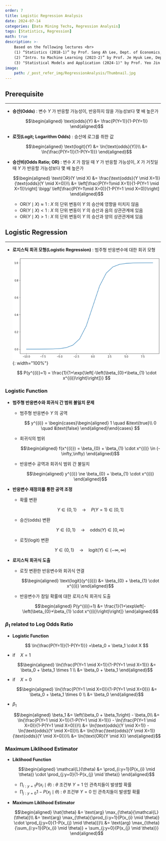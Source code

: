 ```yaml
---
order: 7
title: Logistic Regression Analysis
date: 2024-07-14
categories: [Data Mining Techs, Regression Analysis]
tags: [Statistics, Regression]
math: true
description: >-
    Based on the following lectures <br>
    (1) “Statistics (2018-1)” by Prof. Sang Ah Lee, Dept. of Economics, College of Economics & Commerce, Kookmin Univ. <br>
    (2) “Intro. to Machine Learning (2023-2)” by Prof. Je Hyuk Lee, Dept. of Data Science, The Grad. School, Kookmin Univ. <br>
    (3) "Statistical Models and Application (2024-1)" by Prof. Yeo Jin Chung, Dept. of Data Science, The Grad. School, Kookmin Univ.
image:
    path: /_post_refer_img/RegressionAnalysis/Thumbnail.jpg
---
```


## Prerequisite
-----

- **승산(Odds)** : 변수 $Y$ 가 반응할 가능성이, 반응하지 않을 가능성보다 몇 배 높은가

    $$\begin{aligned}
    \text{odds}(Y)
    &= \frac{P(Y=1)}{1-P(Y=1)}
    \end{aligned}$$

- **로짓(Logit; Logarithm Odds)** : 승산에 로그를 취한 값

    $$\begin{aligned}
    \text{logit}(Y)
    &= \ln{\text{odds}(Y)}\\
    &= \ln{\frac{P(Y=1)}{1-P(Y=1)}}
    \end{aligned}$$

- **승산비(Odds Ratio; OR)** : 변수 $X$ 가 참일 때 $Y$ 가 반응할 가능성이, $X$ 가 거짓일 때 $Y$ 가 반응할 가능성보다 몇 배 높은가

    $$\begin{aligned}
    \text{OR}(Y \mid X)
    &= \frac{\text{odds}(Y \mid X=1)}{\text{odds}(Y \mid X=0)}\\
    &= \left[\frac{P(Y=1\mid X=1)}{1-P(Y=1 \mid X=1)}\right] \bigg/ \left[\frac{P(Y=1\mid X=0)}{1-P(Y=1 \mid X=0)}\right]
    \end{aligned}$$

    - $\text{OR}(Y \mid X) \approx 1$ : $X$ 의 단위 변동이 $Y$ 의 승산에 영향을 미치지 않음
    - $\text{OR}(Y\mid X) < 1$ : $X$ 의 단위 변동이 $Y$ 의 승산과 음의 상관관계에 있음
    - $\text{OR}(Y \mid X) > 1$ : $X$ 의 단위 변동이 $Y$ 의 승산과 양의 상관관게에 있음

## Logistic Regression
-----

- **로지스틱 회귀 모형(Logistic Regression)** : 범주형 반응변수에 대한 회귀 모형

    ![01](/_post_refer_img/RegressionAnalysis/07-01.png){: width="100%"}

    $$
    P(y^{(i)}=1)
    = \frac{1}{1+\exp{\left[-\left(\beta_{0}+\beta_{1} \cdot x^{(i)}\right)\right]}}
    $$

### Logistic Function

- **범주형 반응변수와 회귀식 간 범위 불일치 문제**

    - 범주형 반응변수 $Y$ 의 공역

        $$
        y^{(i)}
        = \begin{cases}\begin{aligned}
        1 \quad &\text{true}\\
        0 \quad &\text{false}
        \end{aligned}\end{cases}
        $$

    - 회귀식의 범위

        $$\begin{aligned}
        f(x^{(i)})
        = \beta_{0} + \beta_{1} \cdot x^{(i)} \in (-\infty,\infty)
        \end{aligned}$$

    - 반응변수 공역과 회귀식 범위 간 불일치

        $$\begin{aligned}
        y^{(i)} \ne \beta_{0} + \beta_{1} \cdot x^{(i)}
        \end{aligned}$$

- **반응변수 재정의를 통한 공역 조정**

    - 확률 변환

        $$
        Y \in \{0,1\} \quad \rightarrow \quad P(Y=1) \in [0,1]
        $$

    - 승산(odds) 변환

        $$
        Y \in \{0,1\} \quad \rightarrow \quad \text{odds}(Y) \in [0,\infty)
        $$

    - 로짓(logit) 변환

        $$
        Y \in \{0,1\} \quad \rightarrow \quad \text{logit}(Y) \in (-\infty,\infty)
        $$

- **로지스틱 회귀식 도출**

    - 로짓 변환한 반응변수와 회귀식 연결

        $$\begin{aligned}
        \text{logit}(y^{(i)})
        &= \beta_{0} + \beta_{1} \cdot x^{(i)}
        \end{aligned}$$

    - 반응변수가 참일 확률에 대한 로지스틱 회귀식 도출

        $$\begin{aligned}
        P(y^{(i)}=1)
        &= \frac{1}{1+\exp\left[-\left(\beta_{0}+\beta_{1} \cdot x^{(i)}\right)\right]}
        \end{aligned}$$

### $\beta_{1}$ related to Log Odds Ratio

- **Logistic Function**

    $$
    \ln{\frac{P(Y=1)}{1-P(Y=1)}}
    =\beta_0 + \beta_1 \cdot X
    $$

- $\text{if} \quad X=1$

    $$\begin{aligned}
    \ln{\frac{P(Y=1 \mid X=1)}{1-P(Y=1 \mid X=1)}}
    &= \beta_0 + \beta_1 \times 1 \\
    &= \beta_0 + \beta_1
    \end{aligned}$$

- $\text{if} \quad X=0$

    $$\begin{aligned}
    \ln{\frac{P(Y=1 \mid X=0)}{1-P(Y=1 \mid X=0)}}
    &= \beta_0 + \beta_1 \times 0 \\
    &= \beta_0
    \end{aligned}$$

- $\beta_1$

    $$\begin{aligned}
    \beta_1
    &= \left(\beta_0 + \beta_1\right) - \beta_0\\
    &= \ln{\frac{P(Y=1 \mid X=1)}{1-P(Y=1 \mid X=1)}} - \ln{\frac{P(Y=1 \mid X=0)}{1-P(Y=1 \mid X=0)}}\\
    &= \ln{\text{odds}(Y \mid X=1)} - \ln{\text{odds}(Y \mid X=0)}\\
    &= \ln{\frac{\text{odds}(Y \mid X=1)}{\text{odds}(Y \mid X=0)}}\\
    &= \ln{\text{OR}(Y \mid X)}
    \end{aligned}$$

### Maximum Liklihood Estimator

- **Liklihood Function**

    $$\begin{aligned}
    \mathcal{L}(\theta)
    &= \prod_{i:y=1}{P(x_{i} \mid \theta)} \cdot \prod_{j:y=0}{1-P(x_{j} \mid \theta)}
    \end{aligned}$$

    - $\prod_{i:y=1}{P(x_{i} \mid \theta)}$ : $\theta$ 조건부 $Y=1$ 인 관측치들이 발생할 확률
    - $\prod_{j:y=0}{1-P(x_{j} \mid \theta)}$ : $\theta$ 조건부 $Y=0$ 인 관측치들이 발생할 확률

- **Maximum Liklihood Estimator**

    $$\begin{aligned}
    \hat{\theta}
    &= \text{arg} \max_{\theta}{\mathcal{L}(\theta)}\\
    &= \text{arg} \max_{\theta}{\prod_{i:y=1}{P(x_{i} \mid \theta)} \cdot \prod_{j:y=0}{1-P(x_{j} \mid \theta)}}\\
    &= \text{arg} \max_{\theta}{\sum_{i:y=1}{P(x_{i} \mid \theta)} + \sum_{j:y=0}{P(x_{j} \mid \theta)}}
    \end{aligned}$$